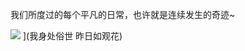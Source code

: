  我们所度过的每个平凡的日常，也许就是连续发生的奇迹~

 ![](https://camo.githubusercontent.com/0247707c1db43f0257127fd2b125ae627f4557bc6f1a046f5aa477732dbfdacd/68747470733a2f2f706963322e7a697975616e2e77616e672f757365722f3077302f323032342f30372f7265696d755f656132636135663663646432642e706e673f7261773d74727565) ](我身处俗世 昨日如观花)
